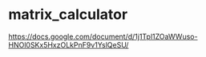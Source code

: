 ﻿# matrix_calculator
https://docs.google.com/document/d/1j1Tpl1ZOaWWuso-HNOl0SKx5HxzOLkPnF9v1YslQeSU/
